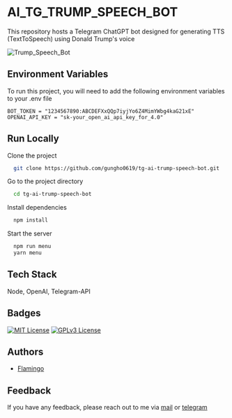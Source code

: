 # AI_TG_TRUMP_SPEECH_BOT

This repository hosts a Telegram ChatGPT bot designed for generating TTS (TextToSpeech) using Donald Trump's voice

![Trump_Speech_Bot](https://github.com/gungho0619/tg-ai-trump-speech-bot/blob/main/cover.png)

## Environment Variables

To run this project, you will need to add the following environment variables to your .env file

```
BOT_TOKEN = "1234567890:ABCDEFXxQQp7iyjYo6Z4MimYWbg4kaG21xE"
OPENAI_API_KEY = "sk-your_open_ai_api_key_for_4.0"
```

## Run Locally

Clone the project

```bash
  git clone https://github.com/gungho0619/tg-ai-trump-speech-bot.git
```

Go to the project directory

```bash
  cd tg-ai-trump-speech-bot
```

Install dependencies

```bash
  npm install
```

Start the server

```bash
  npm run menu
  yarn menu
```

## Tech Stack

Node, OpenAI, Telegram-API

## Badges

[![MIT License](https://img.shields.io/badge/License-MIT-green.svg)](https://choosealicense.com/licenses/mit/) [![GPLv3 License](https://img.shields.io/badge/License-Flamingo-red.svg)](https://opensource.org/licenses/)

## Authors

- [Flamingo](https://www.github.com/gungho0619)

## Feedback

If you have any feedback, please reach out to me via [mail](tzztson@gmail.com) or [telegram](https://t.me/gungho0619)
